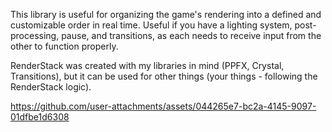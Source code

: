 
This library is useful for organizing the game's rendering into a defined and customizable order in real time. Useful if you have a lighting system, post-processing, pause, and transitions, as each needs to receive input from the other to function properly.

RenderStack was created with my libraries in mind (PPFX, Crystal, Transitions), but it can be used for other things (your things - following the RenderStack logic).

https://github.com/user-attachments/assets/044265e7-bc2a-4145-9097-01dfbe1d6308
